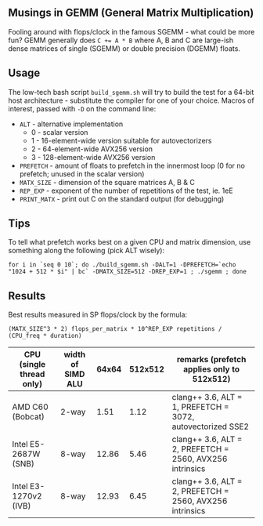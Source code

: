 Musings in GEMM (General Matrix Multiplication)
-----------------------------------------------

Fooling around with flops/clock in the famous SGEMM - what could be more fun? GEMM generally does `C += A * B` where A, B and C are large-ish dense matrices of single (SGEMM) or double precision (DGEMM) floats.

Usage
-----

The low-tech bash script `build_sgemm.sh` will try to build the test for a 64-bit host architecture - substitute the compiler for one of your choice. Macros of interest, passed with `-D` on the command line:

* `ALT` - alternative implementation
	* 0 - scalar version
	* 1 - 16-element-wide version suitable for autovectorizers
	* 2 - 64-element-wide AVX256 version
	* 3 - 128-element-wide AVX256 version
* `PREFETCH` - amount of floats to prefetch in the innermost loop (0 for no prefetch; unused in the scalar version)
* `MATX_SIZE` - dimension of the square matrices A, B & C
* `REP_EXP` - exponent of the number of repetitions of the test, ie. 1eE
* `PRINT_MATX` - print out C on the standard output (for debugging)

Tips
----

To tell what prefetch works best on a given CPU and matrix dimension, use something along the following (pick ALT wisely):

	for i in `seq 0 10`; do ./build_sgemm.sh -DALT=1 -DPREFETCH=`echo "1024 + 512 * $i" | bc` -DMATX_SIZE=512 -DREP_EXP=1 ; ./sgemm ; done

Results
-------

Best results measured in SP flops/clock by the formula:

	(MATX_SIZE^3 * 2) flops_per_matrix * 10^REP_EXP repetitions / (CPU_freq * duration)

| CPU (single thread only)  | width of SIMD ALU | 64x64    | 512x512  | remarks (prefetch applies only to 512x512)                  |
| ------------------------- | ----------------- | -------- | -------- | ----------------------------------------------------------- |
| AMD C60 (Bobcat)          | 2-way             | 1.51     | 1.12     | clang++ 3.6, ALT = 1, PREFETCH = 3072, autovectorized SSE2  |
| Intel E5-2687W (SNB)      | 8-way             | 12.86    | 5.46     | clang++ 3.6, ALT = 2, PREFETCH = 2560, AVX256 intrinsics    |
| Intel E3-1270v2 (IVB)     | 8-way             | 12.93    | 6.45     | clang++ 3.6, ALT = 2, PREFETCH = 2560, AVX256 intrinsics    |
